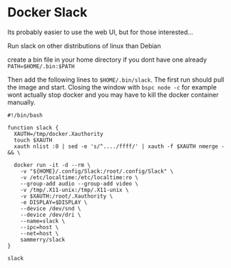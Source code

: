 # Docker Slack

Its probably easier to use the web UI, but for those interested...

Run slack on other distributions of linux than Debian

create a bin file in your home directory if you dont have one already
`PATH=$HOME/.bin:$PATH`

Then add the following lines to `$HOME/.bin/slack`. The first run should pull the image and start. Closing the window with `bspc node -c` for example wont actually stop docker and you may have to kill the docker container manually.

```
#!/bin/bash

function slack {
  XAUTH=/tmp/docker.Xauthority
  touch $XAUTH
  xauth nlist :0 | sed -e 's/^..../ffff/' | xauth -f $XAUTH nmerge - && \

  docker run -it -d --rm \
    -v "${HOME}/.config/Slack:/root/.config/Slack" \
    -v /etc/localtime:/etc/localtime:ro \
    --group-add audio --group-add video \
    -v /tmp/.X11-unix:/tmp/.X11-unix \
    -v $XAUTH:/root/.Xauthority \
    -e DISPLAY=$DISPLAY \
    --device /dev/snd \
    --device /dev/dri \
    --name=slack \
    --ipc=host \
    --net=host \
    sammerry/slack
}

slack
```

